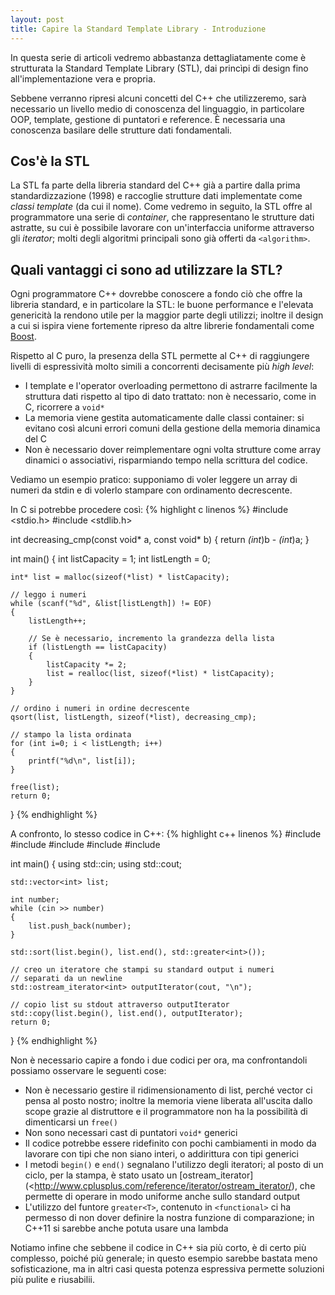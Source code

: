 ```yaml
---
layout: post
title: Capire la Standard Template Library - Introduzione
---
```


In questa serie di articoli vedremo abbastanza dettagliatamente come è
strutturata la Standard Template Library (STL), dai princìpi di design fino
all'implementazione vera e propria.

Sebbene verranno ripresi alcuni concetti del C++ che utilizzeremo,
sarà necessario un livello medio di conoscenza del linguaggio, in particolare
OOP, template, gestione di puntatori e reference.
È necessaria una conoscenza basilare delle strutture dati fondamentali.

## Cos'è la STL
La STL fa parte della libreria standard del C++ già a partire dalla prima
standardizzazione (1998) e raccoglie strutture dati implementate come _classi
template_ (da cui il nome).
Come vedremo in seguito, la STL offre al programmatore una serie di _container_, che
rappresentano le strutture dati astratte, su cui è possibile lavorare con
un'interfaccia uniforme attraverso gli _iterator_; molti degli algoritmi
principali sono già offerti da `<algorithm>`.

## Quali vantaggi ci sono ad utilizzare la STL?
Ogni programmatore C++ dovrebbe conoscere a fondo ciò che offre la libreria
standard, e in particolare la STL: le buone performance e l'elevata genericità
la rendono utile per la maggior parte degli utilizzi; inoltre il design a cui
si ispira viene fortemente ripreso da altre librerie fondamentali come
[Boost](http://www.boost.org/).

Rispetto al C puro, la presenza della STL permette al C++ di raggiungere
livelli di espressività molto simili a concorrenti decisamente più _high level_:

* I template e l'operator overloading permettono di astrarre facilmente la
  struttura dati rispetto al tipo di dato trattato: non è necessario, come in C,
  ricorrere a `void*`
* La memoria viene gestita automaticamente dalle classi container: si evitano così
  alcuni errori comuni della gestione della memoria dinamica del C
* Non è necessario dover reimplementare ogni volta strutture come array dinamici
  o associativi, risparmiando tempo nella scrittura del codice.

Vediamo un esempio pratico: supponiamo di voler leggere un array di numeri
da stdin e di volerlo stampare con ordinamento decrescente.

In C si potrebbe procedere così:
{% highlight c linenos %}
#include <stdio.h>
#include <stdlib.h>

int decreasing_cmp(const void* a, const void* b)
{
    return *(int*)b - *(int*)a;
}

int main()
{
    int listCapacity = 1;
    int listLength = 0;

    int* list = malloc(sizeof(*list) * listCapacity);

    // leggo i numeri
    while (scanf("%d", &list[listLength]) != EOF)
    {
        listLength++;

        // Se è necessario, incremento la grandezza della lista
        if (listLength == listCapacity)
        {
            listCapacity *= 2;
            list = realloc(list, sizeof(*list) * listCapacity);
        }
    }

    // ordino i numeri in ordine decrescente
    qsort(list, listLength, sizeof(*list), decreasing_cmp);

    // stampo la lista ordinata
    for (int i=0; i < listLength; i++)
    {
        printf("%d\n", list[i]);
    }

    free(list);
    return 0;
}
{% endhighlight %}

A confronto, lo stesso codice in C++:
{% highlight c++ linenos %}
#include <iostream>
#include <vector>
#include <algorithm>
#include <functional>
#include <iterator>

int main()
{
    using std::cin;
    using std::cout;

    std::vector<int> list;

    int number;
    while (cin >> number)
    {
        list.push_back(number);
    }

    std::sort(list.begin(), list.end(), std::greater<int>());

    // creo un iteratore che stampi su standard output i numeri
    // separati da un newline
    std::ostream_iterator<int> outputIterator(cout, "\n");

    // copio list su stdout attraverso outputIterator
    std::copy(list.begin(), list.end(), outputIterator);
    return 0;
}
{% endhighlight %}

Non è necessario capire a fondo i due codici per ora, ma confrontandoli
possiamo osservare le seguenti cose:

* Non è necessario gestire il ridimensionamento di list, perché vector ci pensa
  al posto nostro; inoltre la memoria viene liberata all'uscita dallo scope
  grazie al distruttore e il programmatore non ha la possibilità di dimenticarsi
  un `free()`
* Non sono necessari cast di puntatori `void*` generici
* Il codice potrebbe essere ridefinito con pochi cambiamenti in modo da lavorare
  con tipi che non siano interi, o addirittura con tipi generici
* I metodi `begin()` e `end()` segnalano l'utilizzo degli iteratori; al posto
  di un ciclo, per la stampa, è stato usato un [ostream_iterator](<http://www.cplusplus.com/reference/iterator/ostream_iterator/),
  che permette di operare in modo uniforme anche sullo standard output
* L'utilizzo del funtore `greater<T>`, contenuto in `<functional>` ci ha permesso
  di non dover definire la nostra funzione di comparazione; in C++11 si sarebbe
  anche potuta usare una lambda

Notiamo infine che sebbene il codice in C++ sia più corto, è di certo più complesso,
poiché più generale; in questo  esempio sarebbe bastata meno sofisticazione,
ma in altri casi questa potenza  espressiva permette soluzioni più pulite
e riusabilii.

